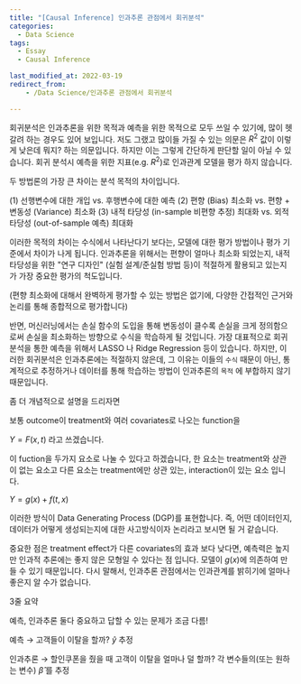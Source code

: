 ```yaml
---
title: "[Causal Inference] 인과추론 관점에서 회귀분석"
categories: 
  - Data Science
tags:
  - Essay
  - Causal Inference

last_modified_at: 2022-03-19
redirect_from:
    - /Data Science/인과추론 관점에서 회귀분석

---
```


회귀분석은 인과추론을 위한 목적과 예측을 위한 목적으로 모두 쓰일 수 있기에, 많이 헷갈려 하는 경우도 있어 보입니다. 저도 그랬고 많이들 가질 수 있는 의문은  $R^2$ 값이 이렇게 낮은데 뭐지? 하는 의문입니다. 하지만 이는 그렇게 간단하게 판단할 일이 아닐 수 있습니다.
회귀 분석시 예측을 위한 지표(e.g. $R^2$)로 인과관계 모델을 평가 하지 않습니다.

두 방법론의 가장 큰 차이는 분석 목적의 차이입니다.

(1) 선행변수에 대한 개입 vs. 후행변수에 대한 예측
(2) 편향 (Bias) 최소화 vs. 편향 + 변동성 (Variance) 최소화
(3) 내적 타당성 (in-sample 비편향 추정) 최대화 vs. 외적 타당성 (out-of-sample 예측) 최대화

이러한 목적의 차이는 수식에서 나타난다기 보다는, 모델에 대한 평가 방법이나 평가 기준에서 차이가 나게 됩니다. 인과추론을 위해서는 편향이 얼마나 최소화 되었는지, 내적 타당성을 위한 "연구 디자인" (실험 설계/준실험 방법 등)이 적절하게 활용되고 있는지가 가장 중요한 평가의 척도입니다. 

(편향 최소화에 대해서 완벽하게 평가할 수 있는 방법은 없기에, 다양한 간접적인 근거와 논리를 통해 종합적으로 평가합니다)

반면, 머신러닝에서는 손실 함수의 도입을 통해 변동성이 클수록 손실을 크게 정의함으로써 손실을 최소화하는 방향으로 수식을 학습하게 될 것입니다. 가장 대표적으로 회귀분석을 통한 예측을 위해서 LASSO 나 Ridge Regression 등이 있습니다. 하지만, 이러한 회귀분석은 인과추론에는 적절하지 않은데, 그 이유는 이들의 `수식` 때문이 아닌, 통계적으로 추정하거나 데이터를 통해 학습하는 방법이 인과추론의 `목적` 에 부합하지 않기 때문입니다.

좀 더 개념적으로 설명을 드리자면

보통 outcome이 treatment와 여러 covariates로 나오는 function을

$Y = F(x,t)$ 라고 쓰겠습니다.

이 fuction을 두가지 요소로 나눌 수 있다고 하겠습니다, 한 요소는 treatment와 상관이 없는 요소고 다른 요소는 treatment에만 상관 있는, interaction이 있는 요소 입니다.

$Y = g(x) + f(t,x)$

이러한 방식이 Data Generating Process (DGP)를 표현합니다. 즉, 어떤 데이터인지, 데이터가 어떻게 생성되는지에 대한 사고방식이자 논리라고 보시면 될 거 같습니다.

중요한 점은 treatment effect가 다른 covariates의 효과 보다 낮다면, 예측력은 높지만 인과적 추론에는 좋지 않은 모형일 수 있다는 점 입니다. 모델이 $g(x)$에 의존하여 만들 수 있기 때문입니다. 다시 말해서, 인과추론 관점에서는 인과관계를 밝히기에 얼마나 좋은지 알 수가 없습니다.

3줄 요약

예측, 인과추론 둘다 중요하고 답할 수 있는 문제가 조금 다름!

예측 → 고객들이 이탈을 할까?  $\hat y$ 추정

인과추론 → 할인쿠폰을 줬을 때 고객이 이탈을 얼마나 덜 할까? 각 변수들의(또는 원하는 변수) $\hat\beta$ 를 추정